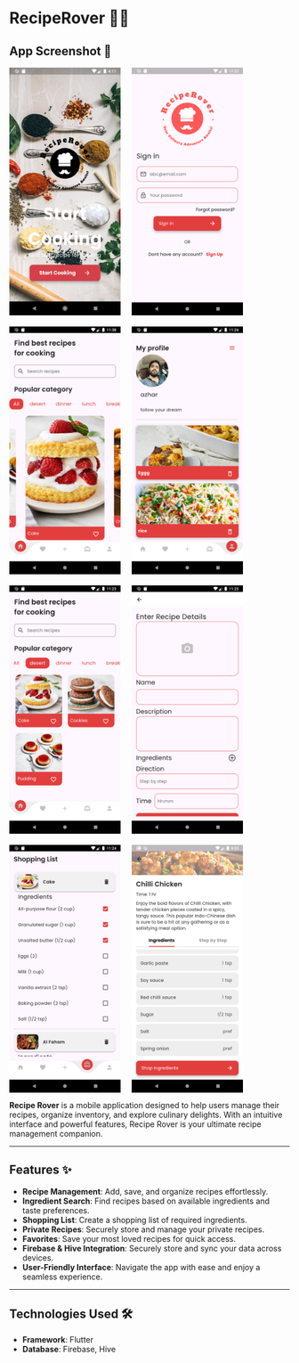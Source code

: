 # RecipeRover 🍴📱

## App Screenshot 📸

<div style="display: flex; flex-wrap: wrap; gap: 20px;">
  <img src="./assets/images/Screenshot_1712140888.png" alt="App Screenshot 1" width="200" />
  <img src="./assets/images/Screenshot_1721713960.png" alt="App Screenshot 2" width="200" />
  <img src="./assets/images/Screenshot_1721714909.png" alt="App Screenshot 3" width="200" />
  <img src="./assets/images/Screenshot_1721714052.png" alt="App Screenshot 4" width="200" />
  <img src="./assets/images/Screenshot_1721713994.png" alt="App Screenshot 5" width="200" />
  <img src="./assets/images/Screenshot_1721714021.png" alt="App Screenshot 6" width="200" />
  <img src="./assets/images/Screenshot_1721714046.png" alt="App Screenshot 7" width="200" />
  <img src="./assets/images/Screenshot_1732681510.png" alt="App Screenshot 8" width="200" />
</div>

**Recipe Rover** is a mobile application designed to help users manage their recipes, organize inventory, and explore culinary delights. With an intuitive interface and powerful features, Recipe Rover is your ultimate recipe management companion.

---

## Features ✨

- **Recipe Management**: Add, save, and organize recipes effortlessly.
- **Ingredient Search**: Find recipes based on available ingredients and taste preferences.
- **Shopping List**: Create a shopping list of required ingredients.
- **Private Recipes**: Securely store and manage your private recipes.
- **Favorites**: Save your most loved recipes for quick access.
- **Firebase & Hive Integration**: Securely store and sync your data across devices.
- **User-Friendly Interface**: Navigate the app with ease and enjoy a seamless experience.

---

## Technologies Used 🛠️

- **Framework**: Flutter
- **Database**: Firebase, Hive



